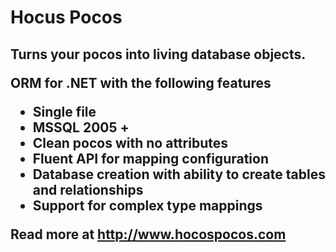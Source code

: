 Hocus Pocos
===========

<h2 class="tagline">Turns your pocos into living database objects.</p>

ORM for .NET with the following features

* Single file
* MSSQL 2005 +
* Clean pocos with no attributes
* Fluent API for mapping configuration
* Database creation with ability to create tables and relationships
* Support for complex type mappings

Read more at http://www.hocospocos.com


